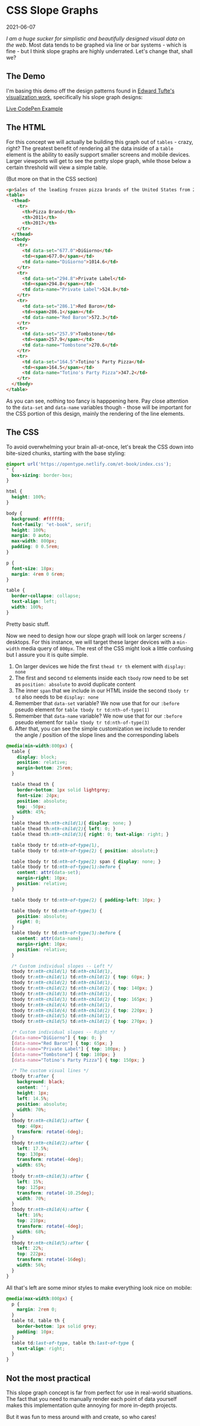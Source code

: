 # CSS Slope Graphs

2021-06-07

*I am a huge sucker for simplistic and beautifully designed visual data on the web*. Most data tends to be graphed via line or bar systems - which is fine - but I think slope graphs are highly underrated. Let's change that, shall we?

## The Demo

I'm basing this demo off the design patterns found in [Edward Tufte's visualization work](https://www.edwardtufte.com/tufte/books_vdqi), specifically his slope graph designs:

[Live CodePen Example](https://codepen.io/bradleytaunt/pen/jOBzXMe)

## The HTML

For this concept we will actually be building this graph out of `tables` - crazy, right? The greatest benefit of rendering all the data inside of a `table` element is the ability to easily support smaller screens and mobile devices. Larger viewports will get to see the pretty slope graph, while those below a certain threshold will view a simple table.

(But more on that in the CSS section)

~~~html
<p>Sales of the leading frozen pizza brands of the United States from 2011 to 2017 (in million US dollars) <br><em>Source: Statisa 2018</em></p>
<table>
  <thead>
    <tr>
      <th>Pizza Brand</th>
      <th>2011</th>
      <th>2017</th>
    </tr>
  </thead>
  <tbody>
    <tr>
      <td data-set="677.0">DiGiorno</td>
      <td><span>677.0</span></td>
      <td data-name="DiGiorno">1014.6</td>
    </tr>
    <tr>
      <td data-set="294.8">Private Label</td>
      <td><span>294.8</span></td>
      <td data-name="Private Label">524.8</td>
    </tr>
    <tr>
      <td data-set="286.1">Red Baron</td>
      <td><span>286.1</span></td>
      <td data-name="Red Baron">572.3</td>
    </tr>
    <tr>
      <td data-set="257.9">Tombstone</td>
      <td><span>257.9</span></td>
      <td data-name="Tombstone">270.6</td>
    </tr>
    <tr>
      <td data-set="164.5">Totino's Party Pizza</td>
      <td><span>164.5</span></td>
      <td data-name="Totino's Party Pizza">347.2</td>
    </tr>
  </tbody>
</table>
~~~

As you can see, nothing too fancy is happpening here. Pay close attention to the `data-set` and `data-name` variables though - those will be important for the CSS portion of this design, mainly the rendering of the line elements.



## The CSS

To avoid overwhelming your brain all-at-once, let's break the CSS down into bite-sized chunks, starting with the base styling:

~~~css
@import url('https://opentype.netlify.com/et-book/index.css');
* {
  box-sizing: border-box;
}

html {
  height: 100%;
}

body {
  background: #fffff8;
  font-family: "et-book", serif;
  height: 100%;
  margin: 0 auto;
  max-width: 800px;
  padding: 0 0.5rem;
}

p {
  font-size: 18px;
  margin: 4rem 0 6rem;
}

table {
  border-collapse: collapse;
  text-align: left;
  width: 100%;
}
~~~

Pretty basic stuff.

Now we need to design how our slope graph will look on larger screens / desktops. For this instance, we will target these larger devices with a `min-width` media query of `800px`. The rest of the CSS might look a little confusing but I assure you it is quite simple.

1. On larger devices we hide the first `thead tr th` element with `display: none`
2. The first and second `td` elements inside each `tbody` row need to be set as `position: absolute` to avoid duplicate content
3. The inner `span` that we include in our HTML inside the second `tbody tr td` also needs to be `display: none`
4. Remember that `data-set` variable? We now use that for our `:before` pseudo element for `table tbody tr td:nth-of-type(1)`
5. Remember that `data-name` variable? We now use that for our `:before` pseudo element for `table tbody tr td:nth-of-type(3)`
6. After that, you can see the simple customization we include to render the angle / position of the slope lines and the corresponding labels

~~~css
@media(min-width:800px) {
  table {
    display: block;
    position: relative;
    margin-bottom: 25rem;
  }

  table thead th {
    border-bottom: 1px solid lightgrey;
    font-size: 24px;
    position: absolute;
    top: -50px;
    width: 45%;
  }
  table thead th:nth-child(1){ display: none; }
  table thead th:nth-child(2){ left: 0; }
  table thead th:nth-child(3){ right: 0; text-align: right; }

  table tbody tr td:nth-of-type(1),
  table tbody tr td:nth-of-type(2) { position: absolute;}

  table tbody tr td:nth-of-type(2) span { display: none; }
  table tbody tr td:nth-of-type(1):before {
    content: attr(data-set);
    margin-right: 10px;
    position: relative;
  }

  table tbody tr td:nth-of-type(2) { padding-left: 10px; }

  table tbody tr td:nth-of-type(3) {
    position: absolute;
    right: 0;
  }
  table tbody tr td:nth-of-type(3):before {
    content: attr(data-name);
    margin-right: 10px;
    position: relative;
  }

  /* Custom individual slopes -- Left */
  tbody tr:nth-child(1) td:nth-child(1),
  tbody tr:nth-child(1) td:nth-child(2) { top: 60px; }
  tbody tr:nth-child(2) td:nth-child(1),
  tbody tr:nth-child(2) td:nth-child(2) { top: 140px; }
  tbody tr:nth-child(3) td:nth-child(1),
  tbody tr:nth-child(3) td:nth-child(2) { top: 165px; }
  tbody tr:nth-child(4) td:nth-child(1),
  tbody tr:nth-child(4) td:nth-child(2) { top: 220px; }
  tbody tr:nth-child(5) td:nth-child(1),
  tbody tr:nth-child(5) td:nth-child(2) { top: 270px; }

  /* Custom individual slopes -- Right */
  [data-name="DiGiorno"] { top: 0; }
  [data-name="Red Baron"] { top: 65px; }
  [data-name="Private Label"] { top: 100px; }
  [data-name="Tombstone"] { top: 180px; }
  [data-name="Totino's Party Pizza"] { top: 150px; }

  /* The custom visual lines */
  tbody tr:after {
    background: black;
    content: '';
    height: 1px;
    left: 14.5%;
    position: absolute;
    width: 70%;
  }
  tbody tr:nth-child(1):after {
    top: 40px;
    transform: rotate(-6deg);
  }
  tbody tr:nth-child(2):after {
    left: 17.5%;
    top: 130px;
    transform: rotate(-4deg);
    width: 65%;
  }
  tbody tr:nth-child(3):after {
    left: 15%;
    top: 125px;
    transform: rotate(-10.25deg);
    width: 70%;
  }
  tbody tr:nth-child(4):after {
    left: 16%;
    top: 210px;
    transform: rotate(-4deg);
    width: 68%;
  }
  tbody tr:nth-child(5):after {
    left: 22%;
    top: 222px;
    transform: rotate(-16deg);
    width: 56%;
  }
}
~~~

All that's left are some minor styles to make everything look nice on mobile:

~~~css
@media(max-width:800px) {
  p {
    margin: 2rem 0;
  }
  table td, table th {
    border-bottom: 1px solid grey;
    padding: 10px;
  }
  table td:last-of-type, table th:last-of-type {
    text-align: right;
  }
}
~~~

## Not the most practical
This slope graph concept is far from perfect for use in real-world situations. The fact that you need to manually render each point of data yourself makes this implementation quite annoying for more in-depth projects.

But it was fun to mess around with and create, so who cares!
